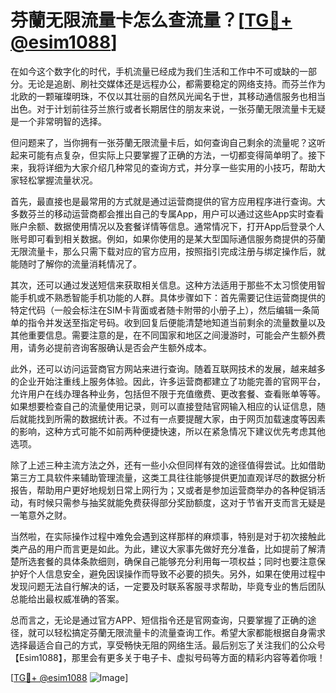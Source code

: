 # 芬蘭无限流量卡怎么查流量？[[TG💪+ @esim1088](https://t.me/s/esim1088)]

在如今这个数字化的时代，手机流量已经成为我们生活和工作中不可或缺的一部分。无论是追剧、刷社交媒体还是远程办公，都需要稳定的网络支持。而芬兰作为北欧的一颗璀璨明珠，不仅以其壮丽的自然风光闻名于世，其移动通信服务也相当出色。对于计划前往芬兰旅行或者长期居住的朋友来说，一张芬蘭无限流量卡无疑是一个非常明智的选择。

但问题来了，当你拥有一张芬蘭无限流量卡后，如何查询自己剩余的流量呢？这听起来可能有点复杂，但实际上只要掌握了正确的方法，一切都变得简单明了。接下来，我将详细为大家介绍几种常见的查询方式，并分享一些实用的小技巧，帮助大家轻松掌握流量状况。

首先，最直接也是最常用的方式就是通过运营商提供的官方应用程序进行查询。大多数芬兰的移动运营商都会推出自己的专属App，用户可以通过这些App实时查看账户余额、数据使用情况以及套餐详情等信息。通常情况下，打开App后登录个人账号即可看到相关数据。例如，如果你使用的是某大型国际通信服务商提供的芬蘭无限流量卡，那么只需下载对应的官方应用，按照指引完成注册与绑定操作后，就能随时了解你的流量消耗情况了。

其次，还可以通过发送短信来获取相关信息。这种方法适用于那些不太习惯使用智能手机或不熟悉智能手机功能的人群。具体步骤如下：首先需要记住运营商提供的特定代码（一般会标注在SIM卡背面或者随卡附带的小册子上），然后编辑一条简单的指令并发送至指定号码。收到回复后便能清楚地知道当前剩余的流量数量以及其他重要信息。需要注意的是，在不同国家和地区之间漫游时，可能会产生额外费用，请务必提前咨询客服确认是否会产生额外成本。

此外，还可以访问运营商官方网站来进行查询。随着互联网技术的发展，越来越多的企业开始注重线上服务体验。因此，许多运营商都建立了功能完善的官网平台，允许用户在线办理各种业务，包括但不限于充值缴费、更改套餐、查看账单等等。如果想要检查自己的流量使用记录，则可以直接登陆官网输入相应的认证信息，随后就能找到所需的数据统计表。不过有一点要提醒大家，由于网页加载速度等因素的影响，这种方式可能不如前两种便捷快速，所以在紧急情况下建议优先考虑其他选项。

除了上述三种主流方法之外，还有一些小众但同样有效的途径值得尝试。比如借助第三方工具软件来辅助管理流量，这类工具往往能够提供更加直观详尽的数据分析报告，帮助用户更好地规划日常上网行为；又或者是参加运营商举办的各种促销活动，有时候只需参与抽奖就能免费获得部分奖励额度，这对于节省开支而言无疑是一笔意外之财。

当然啦，在实际操作过程中难免会遇到这样那样的麻烦事，特别是对于初次接触此类产品的用户而言更是如此。为此，建议大家事先做好充分准备，比如提前了解清楚所选套餐的具体条款细则，确保自己能够充分利用每一项权益；同时也要注意保护好个人信息安全，避免因误操作而导致不必要的损失。另外，如果在使用过程中发现问题无法自行解决的话，一定要及时联系客服寻求帮助，毕竟专业的售后团队总能给出最权威准确的答案。

总而言之，无论是通过官方APP、短信指令还是官网查询，只要掌握了正确的途径，就可以轻松搞定芬蘭无限流量卡的流量查询工作。希望大家都能根据自身需求选择最适合自己的方式，享受畅快无阻的网络生活。最后别忘了关注我们的公众号【Esim1088】，那里会有更多关于电子卡、虚拟号码等方面的精彩内容等着你哦！

[[TG💪+ @esim1088](https://t.me/s/esim1088) ![Image](https://i.postimg.cc/4NQfJmqS/Snipaste-2025-05-13-00-14-12.png)]